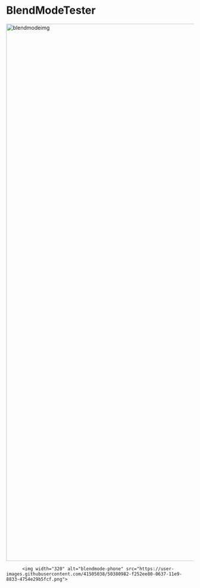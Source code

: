 # BlendModeTester

<img width="1440" alt="blendmodeimg" src="https://user-images.githubusercontent.com/41505038/50380970-9ab48300-0637-11e9-939c-f6e6c4466de8.png">

          <img width="320" alt="blendmode-phone" src="https://user-images.githubusercontent.com/41505038/50380982-f252ee80-0637-11e9-8833-4754e29b5fcf.png">                                    


